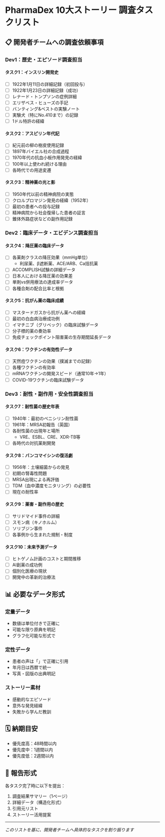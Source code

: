 # PharmaDex 10大ストーリー 調査タスクリスト

## 📋 開発者チームへの調査依頼事項

### Dev1：歴史・エピソード調査担当

#### タスク1：インスリン開発史
- [ ] 1922年1月11日の詳細記録（初回投与）
- [ ] 1922年1月23日の詳細記録（成功）
- [ ] レナード・トンプソンの症例詳細
- [ ] エリザベス・ヒューズの手記
- [ ] バンティング&ベストの実験ノート
- [ ] 実験犬（特にNo.410まで）の記録
- [ ] 1ドル特許の経緯

#### タスク2：アスピリン年代記
- [ ] 紀元前の柳の樹皮使用記録
- [ ] 1897年バイエル社の合成過程
- [ ] 1970年代の抗血小板作用発見の経緯
- [ ] 100年以上使われ続ける理由
- [ ] 各時代での用途変遷

#### タスク3：精神薬の光と影
- [ ] 1950年代以前の精神病院の実態
- [ ] クロルプロマジン発見の経緯（1952年）
- [ ] 最初の患者への投与記録
- [ ] 精神病院から社会復帰した患者の証言
- [ ] 錐体外路症状などの副作用記録

### Dev2：臨床データ・エビデンス調査担当

#### タスク4：降圧薬の臨床データ
- [ ] 各薬剤クラスの降圧効果（mmHg単位）
  - 利尿薬、β遮断薬、ACE/ARB、Ca拮抗薬
- [ ] ACCOMPLISH試験の詳細データ
- [ ] 日本人における降圧薬の効果差
- [ ] 単剤vs併用療法の達成率データ
- [ ] 各種合剤の配合比率と根拠

#### タスク5：抗がん薬の臨床成績
- [ ] マスタードガスから抗がん薬への経緯
- [ ] 最初の白血病治療成功例
- [ ] イマチニブ（グリベック）の臨床試験データ
- [ ] 分子標的薬の奏効率
- [ ] 免疫チェックポイント阻害薬の生存期間延長データ

#### タスク6：ワクチンの有効性データ
- [ ] 天然痘ワクチンの効果（撲滅までの記録）
- [ ] 各種ワクチンの有効率
- [ ] mRNAワクチンの開発スピード（通常10年→1年）
- [ ] COVID-19ワクチンの臨床試験データ

### Dev3：耐性・副作用・安全性調査担当

#### タスク7：耐性菌の歴史年表
- [ ] 1940年：最初のペニシリン耐性菌
- [ ] 1961年：MRSA初報告（英国）
- [ ] 各耐性菌の出現年と場所
  - VRE、ESBL、CRE、XDR-TB等
- [ ] 各時代の対抗薬剤開発

#### タスク8：バンコマイシンの復活劇
- [ ] 1956年：土壌細菌からの発見
- [ ] 初期の腎毒性問題
- [ ] MRSA出現による再評価
- [ ] TDM（血中濃度モニタリング）の必要性
- [ ] 現在の耐性率

#### タスク9：薬害・副作用の歴史
- [ ] サリドマイド事件の詳細
- [ ] スモン病（キノホルム）
- [ ] ソリブジン事件
- [ ] 各事例から生まれた規制・制度

#### タスク10：未来予測データ
- [ ] ヒトゲノム計画のコストと期間推移
- [ ] AI創薬の成功例
- [ ] 個別化医療の現状
- [ ] 開発中の革新的治療法

## 📊 必要なデータ形式

### 定量データ
- 数値は単位付きで正確に
- 可能な限り原典を明記
- グラフ化可能な形式で

### 定性データ  
- 患者の声は「」で正確に引用
- 年月日は西暦で統一
- 写真・図版の出典明記

### ストーリー素材
- 感動的なエピソード
- 意外な発見経緯
- 失敗から学んだ教訓

## 🗓️ 納期目安
- 優先度高：48時間以内
- 優先度中：1週間以内
- 優先度低：2週間以内

## 📝 報告形式
各タスク完了時に以下を提出：
1. 調査結果サマリー（1ページ）
2. 詳細データ（構造化形式）
3. 引用元リスト
4. ストーリー活用提案

---
*このリストを基に、開発者チームへ具体的なタスクを割り振ります*